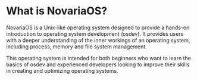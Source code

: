 # What is NovariaOS?
NovariaOS is a Unix-like operating system designed to provide a hands-on introduction to operating system development (osdev). It provides users with a deeper understanding of the inner workings of an operating system, including process, memory and file system management.

This operating system is intended for both beginners who want to learn the basics of osdev and experienced developers looking to improve their skills in creating and optimizing operating systems.